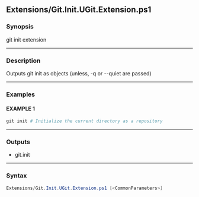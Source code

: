Extensions/Git.Init.UGit.Extension.ps1
--------------------------------------




### Synopsis
git init extension



---


### Description

Outputs git init as objects (unless, -q or --quiet are passed)



---


### Examples
#### EXAMPLE 1
```PowerShell
git init # Initialize the current directory as a repository
```



---


### Outputs
* git.init






---


### Syntax
```PowerShell
Extensions/Git.Init.UGit.Extension.ps1 [<CommonParameters>]
```
